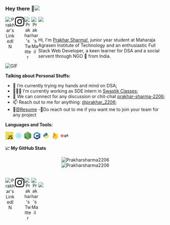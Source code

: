 <!--### Hi there 👋-->

<!--
**Prakharsharma2206/Prakharsharma2206** is a ✨ _special_ ✨ repository because its `README.md` (this file) appears on your GitHub profile.

Here are some ideas to get you started:

- 🔭 I’m currently working on ...
- 🌱 I’m currently learning ...
- 👯 I’m looking to collaborate on ...
- 🤔 I’m looking for help with ...
- 💬 Ask me about ...
- 📫 How to reach me: ...
- 😄 Pronouns: ...
- ⚡ Fun fact: ...
-->
### Hey there 👋<img src="https://media.giphy.com/media/hvRJCLFzcasrR4ia7z/giphy.gif" width="40px">

<a align="center" href="https://www.linkedin.com/in/prakhar-sharma-2206/">
  <img align="left" alt="Prakhar's LinkedIN" width="30px" src="https://raw.githubusercontent.com/peterthehan/peterthehan/master/assets/linkedin.svg" />
</a>

<a align="center" href="https://www.instagram.com/prakhar_2206/">
  <img align="left" alt="Prakhar's Instagram" width="30px" src="https://raw.githubusercontent.com/zenPidgin/instagram_svg/8330bc7954493d18badc36dd73b4958130edb0a0/instagram.svg" />
</a>

<a align="center" href="https://twitter.com/prakhar05471119">
  <img align="left" alt="Prakhar's Twitter" width="22px" src="https://iconhelper.cn/svg/brands/twitter.svg" />
</a>

<a align="center" href="mailto: prakharsharma22@gmail.com">
  <img align="left" alt="Prakhar's Mail" width="22px" src="https://iconhelper.cn/svg/brands/gmail.svg" />
</a>

![](https://visitor-badge.glitch.me/badge?page_id=Prakharsharma2206.Prakharsharma2206)

<br />

Hi, I'm [Prakhar Sharma!](https://prakharsharma2206.github.io/Resume), junior year student at Maharaja Agrasen Institute of Technology and an enthusiastic Full Stack Web Developer, a keen learner for DSA and a social servent through NGO 🚀 from India.

  <img alt="GIF" src="https://github.com/Prakharsharma2206/Prakharsharma2206/tree/main/assets/Code.gif?raw=true" width="500" height="320" />
  
**Talking about Personal Stuffs:**

- 🌱 I’m currently trying my hands and mind on DSA;
- 👨🏽‍💻 I’m currently working as SDE Intern in [Swastik Classes](https://www.swastikclasses.com);
- 💬 We can connect for any discussion or chit-chat [prakhar-sharma-2206](https://www.linkedin.com/in/prakhar-sharma-2206/);
- 📫 Reach out to me for anything: [@prakhar_2206](https://www.instagram.com/prakhar_2206/);
- 📝[@Resume](https://prakharsharma2206.github.io/Resume/assets/Download/Resume_Download_Prakhar_Sharma.pdf)
-🔗Do reach out to me if you want me to join your team for any project

**Languages and Tools:**  

<code><img height="25" src="https://raw.githubusercontent.com/github/explore/80688e429a7d4ef2fca1e82350fe8e3517d3494d/topics/javascript/javascript.png"></code>
<code><img height="25" src="https://raw.githubusercontent.com/github/explore/80688e429a7d4ef2fca1e82350fe8e3517d3494d/topics/react/react.png"></code>
<code><img height="25" src="https://raw.githubusercontent.com/github/explore/80688e429a7d4ef2fca1e82350fe8e3517d3494d/topics/nodejs/nodejs.png"></code>
<code><img height="25" src="https://raw.githubusercontent.com/github/explore/80688e429a7d4ef2fca1e82350fe8e3517d3494d/topics/cpp/cpp.png"></code>
<code><img height="25" src="https://raw.githubusercontent.com/github/explore/80688e429a7d4ef2fca1e82350fe8e3517d3494d/topics/python/python.png"></code>
<code><img height="25" src="https://raw.githubusercontent.com/github/explore/80688e429a7d4ef2fca1e82350fe8e3517d3494d/topics/firebase/firebase.png"></code>
<code><img height="25" src="https://raw.githubusercontent.com/github/explore/80688e429a7d4ef2fca1e82350fe8e3517d3494d/topics/git/git.png"></code>


**📈 My GitHub Stats**


<p align="center"> <img src="https://github-readme-stats.vercel.app/api?username=Prakharsharma2206&show_icons=true&theme=gotham" alt="Prakharsharma2206" />  <br><img src="https://github-readme-stats.vercel.app/api/top-langs/?username=Prakharsharma2206&layout=compact&show_icons=true&theme=gotham" alt="Prakharsharma2206" /></p>
<br>

<a align="center" href="https://www.linkedin.com/in/prakhar-sharma-2206/">
  <img align="left" alt="Prakhar's LinkedIN" width="30px" src="https://raw.githubusercontent.com/peterthehan/peterthehan/master/assets/linkedin.svg" />
</a>

<a align="center" href="https://www.instagram.com/prakhar_2206/">
  <img align="left" alt="Prakhar's Instagram" width="30px" src="https://raw.githubusercontent.com/zenPidgin/instagram_svg/8330bc7954493d18badc36dd73b4958130edb0a0/instagram.svg" />
</a>

<a align="center" href="https://twitter.com/prakhar05471119">
  <img align="left" alt="Prakhar's Twitter" width="22px" src="https://iconhelper.cn/svg/brands/twitter.svg" />
</a>

<a align="center" href="mailto: prakharsharma22@gmail.com">
  <img align="left" alt="Prakhar's Mail" width="22px" src="https://iconhelper.cn/svg/brands/gmail.svg" />
</a>

![](https://visitor-badge.glitch.me/badge?page_id=Prakharsharma2206.Prakharsharma2206)


